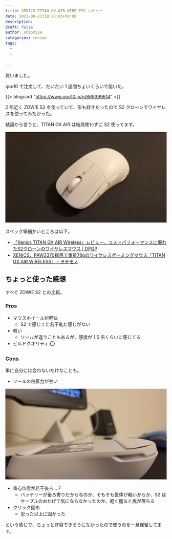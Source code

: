 ```yaml
---
title: XENICS TITAN GX AIR WIRELESS レビュー
date: 2021-09-21T18:28:03+09:00
description:
draft: false
author: shiomiya
categories: review
tags:
  - 
  -

---
```


買いました。

qoo10 で注文して、だいたい 1 週間ちょいくらいで届いた。

{{< blogcard "https://www.qoo10.jp/g/869399614" >}}

2 年近く ZOWIE S2 を使っていて、形も好きだったので S2 クローンでワイヤレスを使ってみたかった。

結論から言うと、TITAN GX AIR は結局使わずに S2 使ってます。

![](2021-09-21-18-36-15.png)

スペック等細かいところは以下。

- [「Xenics TITAN GX AIR Wireless」レビュー。コストパフォーマンスに優れたS2クローンのワイヤレスマウス | DPQP](https://dpqp.jp/review/xenics-titan-gx-air-wireless)
- [XENICS、PAW3370採用で重量78gのワイヤレスゲーミングマウス『TITAN GX AIR WIRELESS』 - ヲチモノ](https://watchmono.com/e/xenics-titan-gx-air-wireless)

## ちょっと使った感想

すべて ZOWIE S2 との比較。

### Pros

- マウスホイールが軽快
  - S2 で感じてた若干軋む感じがない
- 軽い
  - ソールが違うこともあるが、感度が 1.5 倍くらいに感じてる
- ビルドクオリティ ⭕

### Cons

単に自分には合わないだけなことも。

- ソールの粘着力が甘い

![](2021-09-21-18-52-03.png)

- 重心位置が若干後ろ...？
  - バッテリーが後ろ寄りだからなのか、そもそも筐体が軽いからか、S2 はケーブルのおかげで気にならなかったのか、軽く握ると尻が落ちる
- クリック固め
  - 思った以上に固かった

という感じで、ちょっと許容できそうになかったので使うのを一旦保留してます。